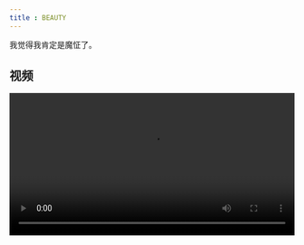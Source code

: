 ```yaml
---
title : BEAUTY
---
```


<!-- 吴蕾好可爱啊！ -->
我觉得我肯定是魔怔了。

## 视频

<video src="http://public.yangmn.com/videos/summer_01.mp4" controls class = "summer_01"></video>



<style >
video.summer_01{
    width:100%;
}

</style>
